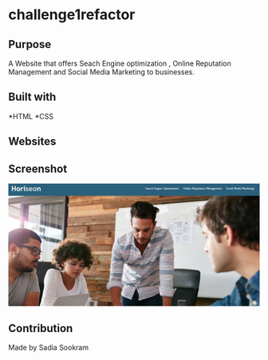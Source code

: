 # challenge1refactor

## Purpose
A Website that offers Seach Engine optimization , Online Reputation Management 
and Social Media Marketing to businesses.

## Built with
*HTML
*CSS

## Websites
[](https://github.com/SadiaSookram/challenge1refactor.git)

 ## Screenshot 
![Screenshot](assets/images/preview.png)

## Contribution 
Made by Sadia Sookram


